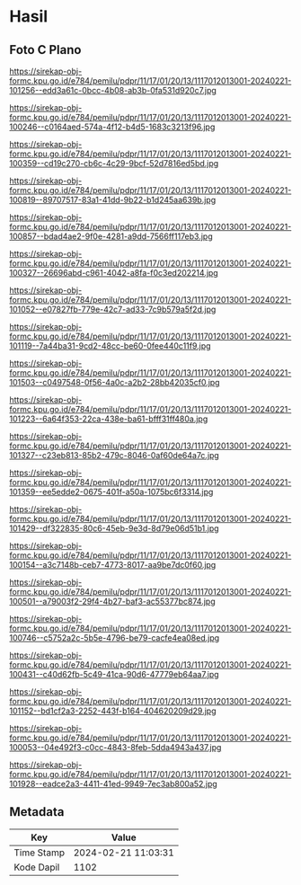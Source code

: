 # Hasil

## Foto C Plano

https://sirekap-obj-formc.kpu.go.id/e784/pemilu/pdpr/11/17/01/20/13/1117012013001-20240221-101256--edd3a61c-0bcc-4b08-ab3b-0fa531d920c7.jpg

https://sirekap-obj-formc.kpu.go.id/e784/pemilu/pdpr/11/17/01/20/13/1117012013001-20240221-100246--c0164aed-574a-4f12-b4d5-1683c3213f96.jpg

https://sirekap-obj-formc.kpu.go.id/e784/pemilu/pdpr/11/17/01/20/13/1117012013001-20240221-100359--cd19c270-cb6c-4c29-9bcf-52d7816ed5bd.jpg

https://sirekap-obj-formc.kpu.go.id/e784/pemilu/pdpr/11/17/01/20/13/1117012013001-20240221-100819--89707517-83a1-41dd-9b22-b1d245aa639b.jpg

https://sirekap-obj-formc.kpu.go.id/e784/pemilu/pdpr/11/17/01/20/13/1117012013001-20240221-100857--bdad4ae2-9f0e-4281-a9dd-7566ff117eb3.jpg

https://sirekap-obj-formc.kpu.go.id/e784/pemilu/pdpr/11/17/01/20/13/1117012013001-20240221-100327--26696abd-c961-4042-a8fa-f0c3ed202214.jpg

https://sirekap-obj-formc.kpu.go.id/e784/pemilu/pdpr/11/17/01/20/13/1117012013001-20240221-101052--e07827fb-779e-42c7-ad33-7c9b579a5f2d.jpg

https://sirekap-obj-formc.kpu.go.id/e784/pemilu/pdpr/11/17/01/20/13/1117012013001-20240221-101119--7a44ba31-9cd2-48cc-be60-0fee440c11f9.jpg

https://sirekap-obj-formc.kpu.go.id/e784/pemilu/pdpr/11/17/01/20/13/1117012013001-20240221-101503--c0497548-0f56-4a0c-a2b2-28bb42035cf0.jpg

https://sirekap-obj-formc.kpu.go.id/e784/pemilu/pdpr/11/17/01/20/13/1117012013001-20240221-101223--6a64f353-22ca-438e-ba61-bfff31ff480a.jpg

https://sirekap-obj-formc.kpu.go.id/e784/pemilu/pdpr/11/17/01/20/13/1117012013001-20240221-101327--c23eb813-85b2-479c-8046-0af60de64a7c.jpg

https://sirekap-obj-formc.kpu.go.id/e784/pemilu/pdpr/11/17/01/20/13/1117012013001-20240221-101359--ee5edde2-0675-401f-a50a-1075bc6f3314.jpg

https://sirekap-obj-formc.kpu.go.id/e784/pemilu/pdpr/11/17/01/20/13/1117012013001-20240221-101429--df322835-80c6-45eb-9e3d-8d79e06d51b1.jpg

https://sirekap-obj-formc.kpu.go.id/e784/pemilu/pdpr/11/17/01/20/13/1117012013001-20240221-100154--a3c7148b-ceb7-4773-8017-aa9be7dc0f60.jpg

https://sirekap-obj-formc.kpu.go.id/e784/pemilu/pdpr/11/17/01/20/13/1117012013001-20240221-100501--a79003f2-29f4-4b27-baf3-ac55377bc874.jpg

https://sirekap-obj-formc.kpu.go.id/e784/pemilu/pdpr/11/17/01/20/13/1117012013001-20240221-100746--c5752a2c-5b5e-4796-be79-cacfe4ea08ed.jpg

https://sirekap-obj-formc.kpu.go.id/e784/pemilu/pdpr/11/17/01/20/13/1117012013001-20240221-100431--c40d62fb-5c49-41ca-90d6-47779eb64aa7.jpg

https://sirekap-obj-formc.kpu.go.id/e784/pemilu/pdpr/11/17/01/20/13/1117012013001-20240221-101152--bd1cf2a3-2252-443f-b164-404620209d29.jpg

https://sirekap-obj-formc.kpu.go.id/e784/pemilu/pdpr/11/17/01/20/13/1117012013001-20240221-100053--04e492f3-c0cc-4843-8feb-5dda4943a437.jpg

https://sirekap-obj-formc.kpu.go.id/e784/pemilu/pdpr/11/17/01/20/13/1117012013001-20240221-101928--eadce2a3-4411-41ed-9949-7ec3ab800a52.jpg


## Metadata

| Key        | Value               |
| ---------- | ------------------- |
| Time Stamp | 2024-02-21 11:03:31 |
| Kode Dapil | 1102                |



